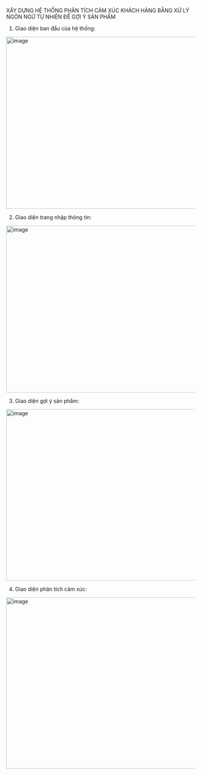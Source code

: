 XÂY DỰNG HỆ THỐNG PHÂN TÍCH CẢM XÚC KHÁCH HÀNG BẰNG XỬ LÝ NGÔN NGỮ TỰ NHIÊN ĐỂ GỢI Ý SẢN PHẨM 

1. Giao diện ban đầu của hệ thống:
<img width="945" height="460" alt="image" src="https://github.com/user-attachments/assets/83873d3d-5f27-4d89-9883-34ae5df82ef4" />

2. Giao diện trang nhập thông tin:
<img width="945" height="446" alt="image" src="https://github.com/user-attachments/assets/d2b862a7-6434-46a0-aab5-545380ef1b78" />

3. Giao diện gợi ý sản phẩm:
<img width="945" height="458" alt="image" src="https://github.com/user-attachments/assets/54c2c2b9-c99b-4e70-95ca-bbe38fd2be04" />

4. Giao diện phân tích cảm xúc:
<img width="945" height="458" alt="image" src="https://github.com/user-attachments/assets/1c599479-4172-40bd-af36-43c7659b36dc" />
